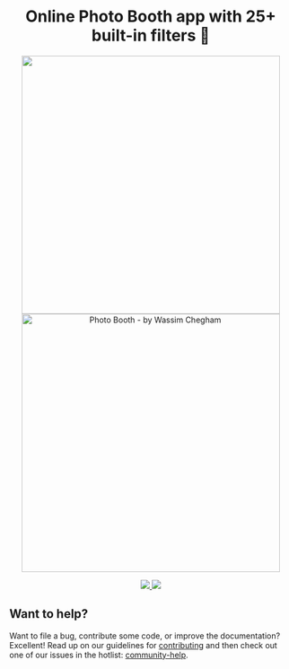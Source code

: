 <p align="center">
  <h1 align="center">Online Photo Booth app with 25+ built-in filters 📸</h1>
</p>

<p align="center">
  <a href="https://photobooth.staticweb.app">
    <img width="460" src="https://user-images.githubusercontent.com/1699357/106653194-c46e6100-6596-11eb-9f0c-785bb021b782.png" />
    <img width="460" alt="Photo Booth - by Wassim Chegham" src="https://user-images.githubusercontent.com/1699357/139429832-c52984a9-ad9c-4c03-bc39-a1520bc6f891.png">
  </a>
</p>

<p align="center">
  <a href="https://photobooth.staticweb.app">
    <img src="https://img.shields.io/badge/visit-photobooth.staticweb.app-brightgreen" />
  </a>
  <a href="https://azure.microsoft.com/services/app-service/static/?WT.mc_id=javascript-00000-wachegha">
    <img src="https://img.shields.io/badge/deployed-Azure%20Static%20Web%20Apps-blue" />
  </a>
</p>

## Want to help?
Want to file a bug, contribute some code, or improve the documentation? Excellent! Read up on our guidelines for [contributing](https://github.com/manekinekko/photobooth/blob/master/CONTRIBUTING.md) and then check out one of our issues in the hotlist: [community-help](https://github.com/manekinekko/photobooth/issues?q=label%3Acommunity-help).
